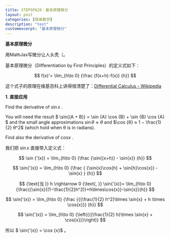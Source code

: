 ```yaml
---
title: STEPSPA20：基本原理微分
layout: post
categories: [简单数学]
description: "test"
customexcerpt: "基本原理微分"
---
```


__基本原理微分__

用MathJax写微分让人头秃（。

基本原理微分（Differentiation by First Principles）的定义式如下：

$$ f(x)'=  \lim_{h\to 0} {\frac {f(x+h)-f(x)} {h}} $$

这个式子的原理在维基百科上讲得很清楚了：[Differential Calculus - Wikipedia](https://en.wikipedia.org/wiki/Differential_calculus#Derivative)

__1. 直接应用__

Find the derivative of $\sin {x}$ .

You will need the result $ \sin{(A + B)} = \sin {A} \cos {B} + \sin {B} \cos {A} $ and the small angle approximations $\sin {θ} ≈ θ$ and $\cos {θ} ≈ 1 − \frac{1}{2} θ^2$ (which hold when θ is in radians).

Find also the derivative of $cos x$ .

我们把 $\sin {x}$ 直接带入定义式：

$$ \sin {'(x)} =  \lim_{h\to 0} {\frac {\sin{(x+h)} - \sin{x}} {h}} $$

$$ \sin{'(x)} =  \lim_{h\to 0} {\frac { {\sin{x}\cos{h} + \sin{h}\cos{x}} - \sin{x} } {h}} $$

$$ {\text{当 }} h \rightarrow 0 {\text{, }}  \sin{'(x)}= \lim_{h\to 0}{\frac{{\sin{x}{(1−\frac{1}{2}h^2)}+h\times\cos{x}}-\sin{x}}{h}} $$

$$ \sin{'(x)} =  \lim_{h\to 0} {\frac {{{\frac{1}{2} h^2}\times \sin{x} + h \times \cos{x}}} {h}} $$

$$ \sin{'(x)} =  \lim_{h\to 0} {\left({{{\frac{1}{2} h}\times \sin{x} +  \cos{x}}}\right)} $$

所以 $ \sin{'(x)} = \cos {x}$ 。
